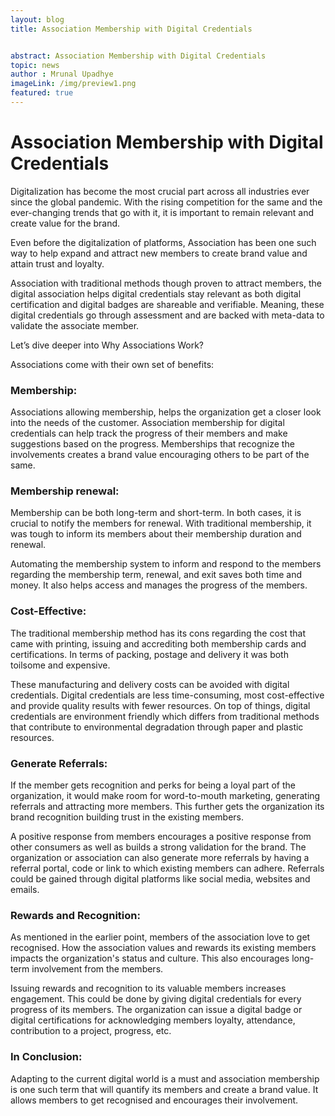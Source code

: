 ```yaml
---
layout: blog
title: Association Membership with Digital Credentials


abstract: Association Membership with Digital Credentials
topic: news
author : Mrunal Upadhye
imageLink: /img/preview1.png
featured: true
---
```

# Association Membership with Digital Credentials
Digitalization has become the most crucial part across all industries ever since the global pandemic. With the rising competition for the same and the ever-changing trends that go with it, it is important to remain relevant and create value for the brand. 

Even before the digitalization of platforms, Association has been one such way to help expand and attract new members to create brand value and attain trust and loyalty.

Association with traditional methods though proven to attract members, the digital association helps digital credentials stay relevant as both digital certification and digital badges are shareable and verifiable. Meaning, these digital credentials go through assessment and are backed with meta-data to validate the associate member.

Let’s dive deeper into Why Associations Work?

Associations come with their own set of benefits:

### Membership: 

Associations allowing membership, helps the organization get a closer look into the needs of the customer. Association membership for digital credentials can help track the progress of their members and make suggestions based on the progress. Memberships that recognize the involvements creates a brand value encouraging others to be part of the same. 

### Membership renewal:

Membership can be both long-term and short-term. In both cases, it is crucial to notify the members for renewal. With traditional membership, it was tough to inform its members about their membership duration and renewal.

Automating the membership system to inform and respond to the members regarding the membership term, renewal, and exit saves both time and money. It also helps access and manages the progress of the members.

### Cost-Effective:

The traditional membership method has its cons regarding the cost that came with printing, issuing and accrediting both membership cards and certifications. In terms of packing, postage and delivery it was both toilsome and expensive.

These manufacturing and delivery costs can be avoided with digital credentials. Digital credentials are less time-consuming, most cost-effective and provide quality results with fewer resources. On top of things, digital credentials are environment friendly which differs from traditional methods that contribute to environmental degradation through paper and plastic resources.

### Generate Referrals:

If the member gets recognition and perks for being a loyal part of the organization, it would make room for word-to-mouth marketing, generating referrals and attracting more members. This further gets the organization its brand recognition building trust in the existing members.

A positive response from members encourages a positive response from other consumers as well as builds a strong validation for the brand. The organization or association can also generate more referrals by having a referral portal, code or link to which existing members can adhere. Referrals could be gained through digital platforms like social media, websites and emails.

### Rewards and Recognition:

As mentioned in the earlier point, members of the association love to get recognised. How the association values and rewards its existing members impacts the organization's status and culture. This also encourages long-term involvement from the members. 

Issuing rewards and recognition to its valuable members increases engagement. This could be done by giving digital credentials for every progress of its members. The organization can issue a digital badge or digital certifications for acknowledging members loyalty, attendance, contribution to a project, progress, etc.

### In Conclusion:

Adapting to the current digital world is a must and association membership is one such term that will quantify its members and create a brand value. It allows members to get recognised and encourages their involvement. 
